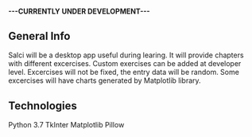 #### ---CURRENTLY UNDER DEVELOPMENT---

## General Info
Salci will be a desktop app useful during learing.
It will provide chapters with different excercises.
Custom exercises can be added at developer level.
Excercises will not be fixed, the entry data will be random.
Some excercises will have charts generated by Matplotlib library.

## Technologies
Python 3.7
TkInter
Matplotlib
Pillow

